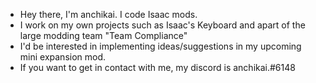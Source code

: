 - Hey there, I'm anchikai. I code Isaac mods.
- I work on my own projects such as Isaac's Keyboard and apart of the large modding team "Team Compliance"
- I'd be interested in implementing ideas/suggestions in my upcoming mini expansion mod.
- If you want to get in contact with me, my discord is anchikai.#6148
